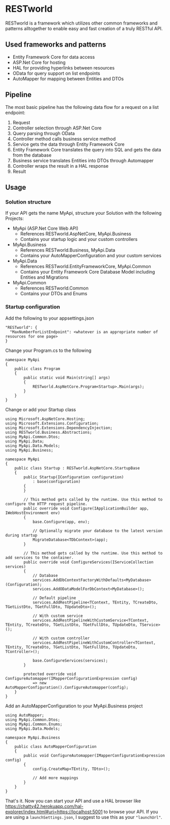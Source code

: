 # RESTworld

RESTworld is a framework which utilizes other common frameworks and patterns alltogether to enable easy and fast creation of a truly RESTful API.

## Used frameworks and patterns
- Entity Framework Core for data access
- ASP.Net Core for hosting
- HAL for providing hyperlinks between resources
- OData for query support on list endpoints
- AutoMapper for mapping between Entities and DTOs

## Pipeline
The most basic pipeline has the following data flow for a request on a list endpoint:

1. Request
2. Controller selection through ASP.Net Core
3. Query parsing through OData
4. Controller method calls business service method
5. Service gets the data through Entity Framework Core
6. Entity Framework Core translates the query into SQL and gets the data from the database
7. Business service translates Entities into DTOs through Automapper
8. Controller wraps the result in a HAL response
9. Result

## Usage
### Solution structure
If your API gets the name MyApi, structure your Solution with the following Projects:
- MyApi (ASP.Net Core Web API)
  - References RESTworld.AspNetCore, MyApi.Business
  - Contains your startup logic and your custom controllers
- MyApi.Business
  - References RESTworld.Business, MyApi.Data
  - Contains your AutoMapperConfiguration and your custom services
- MyApi.Data
  - References RESTworld.EntityFrameworkCore, MyApi.Common
  - Contains your Entity Framework Core Database Model including Entities and Migrations
- MyApi.Common
  - References RESTworld.Common
  - Contains your DTOs and Enums

### Startup configuration
Add the following to your appsettings.json
```
"RESTworld": {
  "MaxNumberForListEndpoint": <whatever is an appropriate number of resources for one page>
}
```

Change your Program.cs to the following
```
namespace MyApi
{
    public class Program
    {
        public static void Main(string[] args)
        {
            RESTworld.AspNetCore.Program<Startup>.Main(args);
        }
    }
}
```

Change or add your Startup class
```
using Microsoft.AspNetCore.Hosting;
using Microsoft.Extensions.Configuration;
using Microsoft.Extensions.DependencyInjection;
using RESTworld.Business.Abstractions;
using MyApi.Common.Dtos;
using MyApi.Data;
using MyApi.Data.Models;
using MyApi.Business;

namespace MyApi
{
    public class Startup : RESTworld.AspNetCore.StartupBase
    {
        public Startup(IConfiguration configuration)
            : base(configuration)
        {
        }

        // This method gets called by the runtime. Use this method to configure the HTTP request pipeline.
        public override void Configure(IApplicationBuilder app, IWebHostEnvironment env)
        {
            base.Configure(app, env);

            // Optionally migrate your database to the latest version during startup
            MigrateDatabase<TDbContext>(app);
        }

        // This method gets called by the runtime. Use this method to add services to the container.
        public override void ConfigureServices(IServiceCollection services)
        {
            // Database
            services.AddDbContextFactoryWithDefaults<MyDatabase>(Configuration);
            services.AddODataModelForDbContext<MyDatabase>();
            
            // Default pipeline
            services.AddRestPipeline<TContext, TEntity, TCreateDto, TGetListDto, TGetFullDto, TUpdateDto>();

            // With custom service
            services.AddRestPipelineWithCustomService<TContext, TEntity, TCreateDto, TGetListDto, TGetFullDto, TUpdateDto, TService>();

            // With custom controller
            services.AddRestPipelineWithCustomController<TContext, TEntity, TCreateDto, TGetListDto, TGetFullDto, TUpdateDto, TController>();

            base.ConfigureServices(services);
        }

        protected override void ConfigureAutomapper(IMapperConfigurationExpression config)
            => new AutoMapperConfiguration().ConfigureAutomapper(config);
    }
}
```

Add an AutoMapperConfiguration to your MyApi.Business project
```
using AutoMapper;
using MyApi.Common.Dtos;
using MyApi.Common.Enums;
using MyApi.Data.Models;

namespace MyApi.Business
{
    public class AutoMapperConfiguration
    {
        public void ConfigureAutomapper(IMapperConfigurationExpression config)
        {
            config.CreateMap<TEntity, TDto>();

            // Add more mappings
        }
    }
}
```

That's it. Now you can start your API and use a HAL browser like https://chatty42.herokuapp.com/hal-explorer/index.html#uri=https://localhost:5001 to browse your API.
If you are using a `launchSettings.json`, I suggest to use this as your `"launchUrl"`.